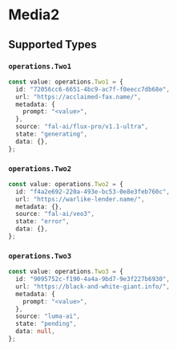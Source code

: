 # Media2


## Supported Types

### `operations.Two1`

```typescript
const value: operations.Two1 = {
  id: "72056cc6-6651-4bc9-ac7f-f0eecc7db68e",
  url: "https://acclaimed-fax.name/",
  metadata: {
    prompt: "<value>",
  },
  source: "fal-ai/flux-pro/v1.1-ultra",
  state: "generating",
  data: {},
};
```

### `operations.Two2`

```typescript
const value: operations.Two2 = {
  id: "f4a2e692-220a-493e-bc53-0e8e3feb760c",
  url: "https://warlike-lender.name/",
  metadata: {},
  source: "fal-ai/veo3",
  state: "error",
  data: {},
};
```

### `operations.Two3`

```typescript
const value: operations.Two3 = {
  id: "9095752c-f190-4a4a-9bd7-9e3f227b6930",
  url: "https://black-and-white-giant.info/",
  metadata: {
    prompt: "<value>",
  },
  source: "luma-ai",
  state: "pending",
  data: null,
};
```

